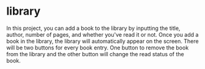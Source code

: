 # library
In this project, you can add a book to the library by inputting the title, author, number of pages, and whether you've read it or not. Once you add a book in the library, the library will automatically appear on the screen. There will be two buttons for every book entry. One button to remove the book from the library and the other button will change the read status of the book.

